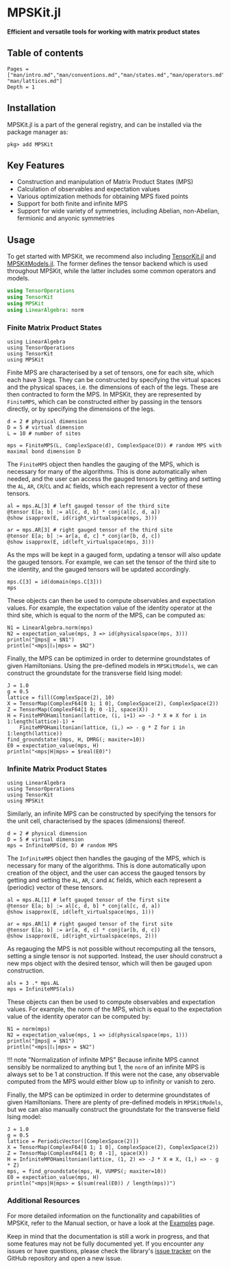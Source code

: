 # MPSKit.jl

**Efficient and versatile tools for working with matrix product states**

## Table of contents

```@contents
Pages = ["man/intro.md","man/conventions.md","man/states.md","man/operators.md","man/algorithms.md","man/parallelism.md", "man/lattices.md"]
Depth = 1
```

## Installation

MPSKit.jl is a part of the general registry, and can be installed via the package manager
as:
```
pkg> add MPSKit
```

## Key Features

- Construction and manipulation of Matrix Product States (MPS)
- Calculation of observables and expectation values
- Various optimization methods for obtaining MPS fixed points
- Support for both finite and infinite MPS
- Support for wide variety of symmetries, including Abelian, non-Abelian, fermionic and anyonic symmetries

## Usage

To get started with MPSKit, we recommend also including
[TensorKit.jl](https://github.com/Jutho/TensorKit.jl) and
[MPSKitModels.jl](https://github.com/QuantumKitHub/MPSKitModels.jl). The former defines the
tensor backend which is used throughout MPSKit, while the latter includes some common
operators and models.

```julia
using TensorOperations
using TensorKit
using MPSKit
using LinearAlgebra: norm
```

### Finite Matrix Product States

```@setup finitemps
using LinearAlgebra
using TensorOperations
using TensorKit
using MPSKit
```

Finite MPS are characterised by a set of tensors, one for each site, which each have 3 legs.
They can be constructed by specifying the virtual spaces and the physical spaces, i.e. the
dimensions of each of the legs. These are then contracted to form the MPS. In MPSKit, they
are represented by `FiniteMPS`, which can be constructed either by passing in the tensors
directly, or by specifying the dimensions of the legs.

```@example finitemps
d = 2 # physical dimension
D = 5 # virtual dimension
L = 10 # number of sites

mps = FiniteMPS(L, ComplexSpace(d), ComplexSpace(D)) # random MPS with maximal bond dimension D
```

The `FiniteMPS` object then handles the gauging of the MPS, which is necessary for many of
the algorithms. This is done automatically when needed, and the user can access the gauged
tensors by getting and setting the `AL`, `AR`, `CR`/`CL` and `AC` fields, which each
represent a vector of these tensors.

```@example finitemps
al = mps.AL[3] # left gauged tensor of the third site
@tensor E[a; b] := al[c, d, b] * conj(al[c, d, a])
@show isapprox(E, id(right_virtualspace(mps, 3)))
```
```@example finitemps
ar = mps.AR[3] # right gauged tensor of the third site
@tensor E[a; b] := ar[a, d, c] * conj(ar[b, d, c])
@show isapprox(E, id(left_virtualspace(mps, 3)))
```

As the mps will be kept in a gauged form, updating a tensor will also update the gauged
tensors. For example, we can set the tensor of the third site to the identity, and the
gauged tensors will be updated accordingly.

```@example finitemps
mps.C[3] = id(domain(mps.C[3]))
mps
```

These objects can then be used to compute observables and expectation values. For example,
the expectation value of the identity operator at the third site, which is equal to the norm
of the MPS, can be computed as:

```@example finitemps
N1 = LinearAlgebra.norm(mps)
N2 = expectation_value(mps, 3 => id(physicalspace(mps, 3)))
println("‖mps‖ = $N1")
println("<mps|𝕀₃|mps> = $N2")
```

Finally, the MPS can be optimized in order to determine groundstates of given Hamiltonians.
Using the pre-defined models in `MPSKitModels`, we can construct the groundstate for the
transverse field Ising model:

```@example finitemps
J = 1.0
g = 0.5
lattice = fill(ComplexSpace(2), 10)
X = TensorMap(ComplexF64[0 1; 1 0], ComplexSpace(2), ComplexSpace(2))
Z = TensorMap(ComplexF64[1 0; 0 -1], space(X))
H = FiniteMPOHamiltonian(lattice, (i, i+1) => -J * X ⊗ X for i in 1:length(lattice)-1) +
    FiniteMPOHamiltonian(lattice, (i,) => - g * Z for i in 1:length(lattice))
find_groundstate!(mps, H, DMRG(; maxiter=10))
E0 = expectation_value(mps, H)
println("<mps|H|mps> = $real(E0)")
```

### Infinite Matrix Product States

```@setup infinitemps
using LinearAlgebra
using TensorOperations
using TensorKit
using MPSKit
```

Similarly, an infinite MPS can be constructed by specifying the tensors for the unit cell,
characterised by the spaces (dimensions) thereof.

```@example infinitemps
d = 2 # physical dimension
D = 5 # virtual dimension
mps = InfiniteMPS(d, D) # random MPS
```

The `InfiniteMPS` object then handles the gauging of the MPS, which is necessary for many of
the algorithms. This is done automatically upon creation of the object, and the user can
access the gauged tensors by getting and setting the `AL`, `AR`, `C` and `AC` fields,
which each represent a (periodic) vector of these tensors.

```@example infinitemps
al = mps.AL[1] # left gauged tensor of the first site
@tensor E[a; b] := al[c, d, b] * conj(al[c, d, a])
@show isapprox(E, id(left_virtualspace(mps, 1)))
```
```@example infinitemps
ar = mps.AR[1] # right gauged tensor of the first site
@tensor E[a; b] := ar[a, d, c] * conj(ar[b, d, c])
@show isapprox(E, id(right_virtualspace(mps, 2)))
```

As regauging the MPS is not possible without recomputing all the tensors, setting a single
tensor is not supported. Instead, the user should construct a new mps object with the
desired tensor, which will then be gauged upon construction.

```@example infinitemps
als = 3 .* mps.AL
mps = InfiniteMPS(als)
```

These objects can then be used to compute observables and expectation values. For example,
the norm of the MPS, which is equal to the expectation value of the identity operator can be
computed by:

```@example infinitemps
N1 = norm(mps)
N2 = expectation_value(mps, 1 => id(physicalspace(mps, 1)))
println("‖mps‖ = $N1")
println("<mps|𝕀₁|mps> = $N2")
```

!!! note "Normalization of infinite MPS"
    Because infinite MPS cannot sensibly be normalized to anything but $1$, the `norm` of
    an infinite MPS is always set to be $1$ at construction. If this were not the case, any
    observable computed from the MPS would either blow up to infinity or vanish to zero.

Finally, the MPS can be optimized in order to determine groundstates of given Hamiltonians.
There are plenty of pre-defined models in `MPSKitModels`, but we can also manually construct
the groundstate for the transverse field Ising model:

```@example infinitemps
J = 1.0
g = 0.5
lattice = PeriodicVector([ComplexSpace(2)])
X = TensorMap(ComplexF64[0 1; 1 0], ComplexSpace(2), ComplexSpace(2))
Z = TensorMap(ComplexF64[1 0; 0 -1], space(X))
H = InfiniteMPOHamiltonian(lattice, (1, 2) => -J * X ⊗ X, (1,) => - g * Z)
mps, = find_groundstate(mps, H, VUMPS(; maxiter=10))
E0 = expectation_value(mps, H)
println("<mps|H|mps> = $(sum(real(E0)) / length(mps))")
```

### Additional Resources

For more detailed information on the functionality and capabilities of MPSKit, refer to the
Manual section, or have a look at the [Examples](@ref) page.

Keep in mind that the documentation is still a work in progress, and that some features may
not be fully documented yet. If you encounter any issues or have questions, please check the
library's [issue tracker](https://github.com/QuantumKitHub/MPSKit.jl/issues) on the GitHub
repository and open a new issue.

